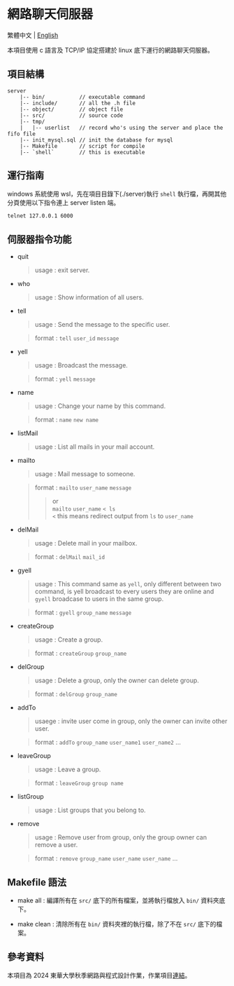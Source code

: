 # 網路聊天伺服器

繁體中文 | [English](README.md)

本項目使用 c 語言及 TCP/IP 協定搭建於 linux 底下運行的網路聊天伺服器。

## 項目結構

```
server
    |-- bin/           // executable command
    |-- include/       // all the .h file
    |-- object/        // object file
    |-- src/           // source code
    |-- tmp/
    |   |-- userlist   // record who's using the server and place the fifo file
    |-- init_mysql.sql // init the database for mysql
    |-- Makefile       // script for compile
    |-- `shell`        // this is executable 
```


## 運行指南

windows 系統使用 wsl，先在項目目錄下(./server)執行 `shell` 執行檔，再開其他分頁使用以下指令連上 server listen 端。

```bash
telnet 127.0.0.1 6000
```

## 伺服器指令功能

- quit

    > usage : exit server.

- who

    > usage : Show information of all users.

- tell

    > usage : Send the message to the specific user.    

    > format : `tell` `user_id` `message`

- yell

    > usage : Broadcast the message.    

    > format : `yell` `message`

- name
    
    > usage : Change your name by this command.   

    > format : `name` `new name`

- listMail

    > usage : List all mails in your mail account.  

- mailto

    > usage : Mail message to someone.  

    > format : `mailto` `user_name` `message`
    >> or   
    >> `mailto` `user_name` `< ls`   
    >> `<` this means redirect output from `ls` to `user_name`

- delMail

    > usage : Delete mail in your mailbox.  

    > format : `delMail` `mail_id`

- gyell

    > usage : This command same as `yell`, only different between two   command, is yell broadcast to every users they are online and `gyell` broadcase to users in the same group.     

    > format : `gyell` `group_name` `message`

- createGroup

    > usage : Create a group.

    > format : `createGroup` `group_name`

- delGroup

    > usage : Delete a group, only the owner can delete group.

    > format : `delGroup` `group_name`

- addTo

    > usaege : invite user come in group, only the owner can invite other user.

    > format : `addTo` `group_name` `user_name1` `user_name2` …

- leaveGroup

    > usage : Leave a group.

    > format : `leaveGroup` `group name`

- listGroup

    > usage : List groups that you belong to.

- remove

    > usage : Remove user from group, only the group owner can remove a user.

    > format : `remove` `group_name` `user_name` `user_name` …

## Makefile 語法

- make all : 編譯所有在 `src/` 底下的所有檔案，並將執行檔放入 `bin/` 資料夾底下。

- make clean : 清除所有在 `bin/` 資料夾裡的執行檔，除了不在 `src/` 底下的檔案。

## 參考資料

本項目為 2024 東華大學秋季網路與程式設計作業，作業項目[連結](https://hackmd.io/@chtsai/networkProgramming)。
